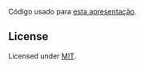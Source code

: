 Código usado para [esta apresentação](https://docs.google.com/presentation/d/1eL-5HA8qVwvwp4UdumYWUu5ttwK9nEEDy7WXvjf-MCM/edit?usp=sharing).

## License

Licensed under [MIT](https://en.wikipedia.org/wiki/MIT_License).
